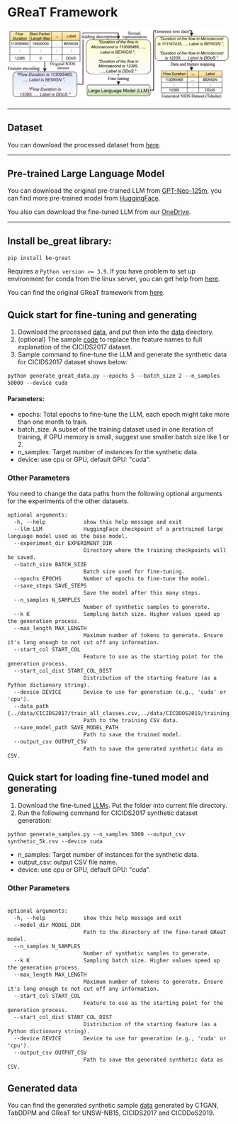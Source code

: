 # GReaT Framework

![LLM data generation](GReaT_Evaluation.jpg)

---
## Dataset
You can download the processed dataset from [here](https://eltnmsu-my.sharepoint.com/:f:/g/personal/hcao_nmsu_edu/Etuw1nXMxgZAixSU405NdEkBsNo8AVsR2X41lfv1gDD4yA?e=Aec8dD).

---

## Pre-trained Large Language Model

You can download the original pre-trained LLM from [GPT-Neo-125m](https://huggingface.co/EleutherAI/gpt-neo-125m/tree/main), you can find more pre-trained model from [HuggingFace](https://huggingface.co/).

You also can download the fine-tuned LLM from our [OneDrive](https://eltnmsu-my.sharepoint.com/:f:/g/personal/hcao_nmsu_edu/EhTZWB27vSJLi1zSXNeQDlcBXBusi7XVo41Rjo3SC0brVQ?e=MPnxrB).

---

## Install be_great library:
```aiignore
pip install be-great
```
Requires a `Python version >= 3.9`. If you have problem to set up environment for conda from the linux server, you can get help from [here](https://github.com/JiefeiLiu/Federated_learning_env_set_up). 

You can find the original GReaT framework from [here](https://github.com/tabularis-ai/be_great).

## Quick start for fine-tuning and generating
1. Download the processed [data](https://eltnmsu-my.sharepoint.com/:f:/g/personal/hcao_nmsu_edu/Etuw1nXMxgZAixSU405NdEkBsNo8AVsR2X41lfv1gDD4yA?e=1fG78t), and put then into the [data](https://github.com/gongwolf/NID-GPT/tree/main/data) directory. 
2. (optional) The sample [code](https://github.com/gongwolf/NID-GPT/blob/main/data_process/CICIDS2017_change_column_names1.ipynb) to replace the feature names to full explanation of the CICIDS2017 dataset.
3. Sample command to fine-tune the LLM and generate the synthetic data for CICIDS2017 dataset shows below:

```aiignore
python generate_great_data.py --epochs 5 --batch_size 2 --n_samples 50000 --device cuda

```
#### Parameters:
- epochs: Total epochs to fine-tune the LLM, each epoch might take more than one month to train. 
- batch_size: A subset of the training dataset used in one iteration of training, if GPU memory is small, suggest use smaller batch size like 1 or 2. 
- n_samples: Target number of instances for the synthetic data.
- device: use cpu or GPU, default GPU: "cuda". 


### Other Parameters
You need to change the data paths from the following optional arguments for the experiments of the other datasets. 
```aiignore
optional arguments:
  -h, --help            show this help message and exit
  --llm LLM             HuggingFace checkpoint of a pretrained large language model used as the base model.
  --experiment_dir EXPERIMENT_DIR
                        Directory where the training checkpoints will be saved.
  --batch_size BATCH_SIZE
                        Batch size used for fine-tuning.
  --epochs EPOCHS       Number of epochs to fine-tune the model.
  --save_steps SAVE_STEPS
                        Save the model after this many steps.
  --n_samples N_SAMPLES
                        Number of synthetic samples to generate.
  --k K                 Sampling batch size. Higher values speed up the generation process.
  --max_length MAX_LENGTH
                        Maximum number of tokens to generate. Ensure it's long enough to not cut off any information.
  --start_col START_COL
                        Feature to use as the starting point for the generation process.
  --start_col_dist START_COL_DIST
                        Distribution of the starting feature (as a Python dictionary string).
  --device DEVICE       Device to use for generation (e.g., 'cuda' or 'cpu').
  --data_path {../data/CICIDS2017/train_all_classes.csv,../data/CICDDOS2019/training.csv,../data/UNSW/train_all_classes.csv}
                        Path to the training CSV data.
  --save_model_path SAVE_MODEL_PATH
                        Path to save the trained model.
  --output_csv OUTPUT_CSV
                        Path to save the generated synthetic data as CSV.
```

## Quick start for loading fine-tuned model and generating
1. Download the fine-tuned [LLMs](https://eltnmsu-my.sharepoint.com/:f:/g/personal/hcao_nmsu_edu/EhTZWB27vSJLi1zSXNeQDlcBXBusi7XVo41Rjo3SC0brVQ?e=MPnxrB). Put the folder into current file directory.
2. Run the following command for CICIDS2017 synthetic dataset generation: 

```aiignore
python generate_samples.py --n_samples 5000 --output_csv synthetic_5k.csv --device cuda
```
- n_samples: Target number of instances for the synthetic data.
- output_csv: output CSV file name.
- device: use cpu or GPU, default GPU: "cuda". 

### Other Parameters
```aiignore

optional arguments:
  -h, --help            show this help message and exit
  --model_dir MODEL_DIR
                        Path to the directory of the fine-tuned GReaT model.
  --n_samples N_SAMPLES
                        Number of synthetic samples to generate.
  --k K                 Sampling batch size. Higher values speed up the generation process.
  --max_length MAX_LENGTH
                        Maximum number of tokens to generate. Ensure it's long enough to not cut off any information.
  --start_col START_COL
                        Feature to use as the starting point for the generation process.
  --start_col_dist START_COL_DIST
                        Distribution of the starting feature (as a Python dictionary string).
  --device DEVICE       Device to use for generation (e.g., 'cuda' or 'cpu').
  --output_csv OUTPUT_CSV
                        Path to save the generated synthetic data as CSV.
```


## Generated data
You can find the generated synthetic sample [data](https://eltnmsu-my.sharepoint.com/:f:/g/personal/hcao_nmsu_edu/EsWIEZ2UkjVEhriVpG3kvWwB80r-NyopUve1A7MaOmmGaA?e=omE0Rv) generated by CTGAN, TabDDPM and GReaT for UNSW-NB15, CICIDS2017 and CICDDoS2019.
